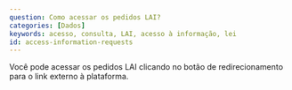 ```yaml
---
question: Como acessar os pedidos LAI?
categories: [Dados]
keywords: acesso, consulta, LAI, acesso à informação, lei
id: access-information-requests
---
```


Você pode acessar os pedidos LAI clicando no botão de redirecionamento para o link externo à plataforma.
